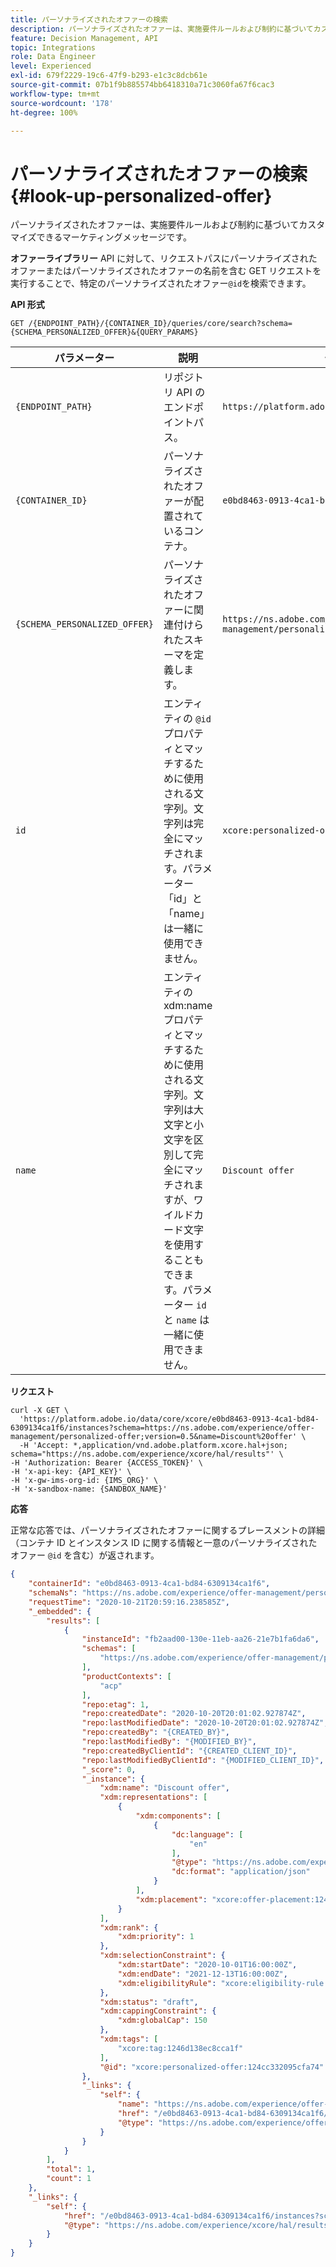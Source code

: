 ```yaml
---
title: パーソナライズされたオファーの検索
description: パーソナライズされたオファーは、実施要件ルールおよび制約に基づいてカスタマイズできるマーケティングメッセージです。
feature: Decision Management, API
topic: Integrations
role: Data Engineer
level: Experienced
exl-id: 679f2229-19c6-47f9-b293-e1c3c8dcb61e
source-git-commit: 07b1f9b885574bb6418310a71c3060fa67f6cac3
workflow-type: tm+mt
source-wordcount: '178'
ht-degree: 100%

---
```


# パーソナライズされたオファーの検索 {#look-up-personalized-offer}

パーソナライズされたオファーは、実施要件ルールおよび制約に基づいてカスタマイズできるマーケティングメッセージです。

**オファーライブラリー** API に対して、リクエストパスにパーソナライズされたオファーまたはパーソナライズされたオファーの名前を含む GET リクエストを実行することで、特定のパーソナライズされたオファー`@id`を検索できます。

**API 形式**

```http
GET /{ENDPOINT_PATH}/{CONTAINER_ID}/queries/core/search?schema={SCHEMA_PERSONALIZED_OFFER}&{QUERY_PARAMS}
```

| パラメーター | 説明 | 例 |
| --------- | ----------- | ------- |
| `{ENDPOINT_PATH}` | リポジトリ API のエンドポイントパス。 | `https://platform.adobe.io/data/core/xcore/` |
| `{CONTAINER_ID}` | パーソナライズされたオファーが配置されているコンテナ。 | `e0bd8463-0913-4ca1-bd84-6309134ca1f6` |
| `{SCHEMA_PERSONALIZED_OFFER}` | パーソナライズされたオファーに関連付けられたスキーマを定義します。 | `https://ns.adobe.com/experience/offer-management/personalized-offer;version=0.5` |
| `id` | エンティティの `@id` プロパティとマッチするために使用される文字列。文字列は完全にマッチされます。パラメーター「id」と「name」は一緒に使用できません。 | `xcore:personalized-offer:124cc332095cfa74` |
| `name` | エンティティの xdm:name プロパティとマッチするために使用される文字列。文字列は大文字と小文字を区別して完全にマッチされますが、ワイルドカード文字を使用することもできます。パラメーター `id` と `name` は一緒に使用できません。 | `Discount offer` |

**リクエスト**

```shell
curl -X GET \
  'https://platform.adobe.io/data/core/xcore/e0bd8463-0913-4ca1-bd84-6309134ca1f6/instances?schema=https://ns.adobe.com/experience/offer-management/personalized-offer;version=0.5&name=Discount%20offer' \
  -H 'Accept: *,application/vnd.adobe.platform.xcore.hal+json; schema="https://ns.adobe.com/experience/xcore/hal/results"' \
-H 'Authorization: Bearer {ACCESS_TOKEN}' \
-H 'x-api-key: {API_KEY}' \
-H 'x-gw-ims-org-id: {IMS_ORG}' \
-H 'x-sandbox-name: {SANDBOX_NAME}'
```

**応答**

正常な応答では、パーソナライズされたオファーに関するプレースメントの詳細（コンテナ ID とインスタンス ID に関する情報と一意のパーソナライズされたオファー `@id` を含む）が返されます。

```json
{
    "containerId": "e0bd8463-0913-4ca1-bd84-6309134ca1f6",
    "schemaNs": "https://ns.adobe.com/experience/offer-management/personalized-offer;version=0.5",
    "requestTime": "2020-10-21T20:59:16.238585Z",
    "_embedded": {
        "results": [
            {
                "instanceId": "fb2aad00-130e-11eb-aa26-21e7b1fa6da6",
                "schemas": [
                    "https://ns.adobe.com/experience/offer-management/personalized-offer;version=0.5"
                ],
                "productContexts": [
                    "acp"
                ],
                "repo:etag": 1,
                "repo:createdDate": "2020-10-20T20:01:02.927874Z",
                "repo:lastModifiedDate": "2020-10-20T20:01:02.927874Z",
                "repo:createdBy": "{CREATED_BY}",
                "repo:lastModifiedBy": "{MODIFIED_BY}",
                "repo:createdByClientId": "{CREATED_CLIENT_ID}",
                "repo:lastModifiedByClientId": "{MODIFIED_CLIENT_ID}",
                "_score": 0,
                "_instance": {
                    "xdm:name": "Discount offer",
                    "xdm:representations": [
                        {
                            "xdm:components": [
                                {
                                    "dc:language": [
                                        "en"
                                    ],
                                    "@type": "https://ns.adobe.com/experience/offer-management/content-component-json",
                                    "dc:format": "application/json"
                                }
                            ],
                            "xdm:placement": "xcore:offer-placement:12428d436d87dc84"
                        }
                    ],
                    "xdm:rank": {
                        "xdm:priority": 1
                    },
                    "xdm:selectionConstraint": {
                        "xdm:startDate": "2020-10-01T16:00:00Z",
                        "xdm:endDate": "2021-12-13T16:00:00Z",
                        "xdm:eligibilityRule": "xcore:eligibility-rule:124cb4511da781fc"
                    },
                    "xdm:status": "draft",
                    "xdm:cappingConstraint": {
                        "xdm:globalCap": 150
                    },
                    "xdm:tags": [
                        "xcore:tag:1246d138ec8cca1f"
                    ],
                    "@id": "xcore:personalized-offer:124cc332095cfa74"
                },
                "_links": {
                    "self": {
                        "name": "https://ns.adobe.com/experience/offer-management/personalized-offer;version=0.5#fb2aad00-130e-11eb-aa26-21e7b1fa6da6",
                        "href": "/e0bd8463-0913-4ca1-bd84-6309134ca1f6/instances/fb2aad00-130e-11eb-aa26-21e7b1fa6da6",
                        "@type": "https://ns.adobe.com/experience/offer-management/personalized-offer;version=0.5"
                    }
                }
            }
        ],
        "total": 1,
        "count": 1
    },
    "_links": {
        "self": {
            "href": "/e0bd8463-0913-4ca1-bd84-6309134ca1f6/instances?schema=https://ns.adobe.com/experience/offer-management/personalized-offer;version=0.5&name=Discount%20offer",
            "@type": "https://ns.adobe.com/experience/xcore/hal/results"
        }
    }
}
```
